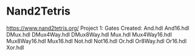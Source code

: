 # Nand2Tetris
https://www.nand2tetris.org/
Project 1: 
  Gates Created: 
    And.hdl 
    And16.hdl 
    DMux.hdl 
    DMux4Way.hdl 
    DMux8Way.hdl 
    Mux.hdl 
    Mux4Way16.hdl 
    Mux8Way16.hdl 
    Mux16.hdl 
    Not.hdl 
    Not16.hdl 
    Or.hdl 
    Or8Way.hdl 
    Or16.hdl 
    Xor.hdl
